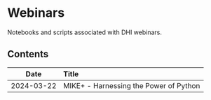 # Webinars
Notebooks and scripts associated with DHI webinars.

## Contents

| Date       | Title      |
|------------|:------------|
| 2024-03-22 | MIKE+ - Harnessing the Power of Python |
